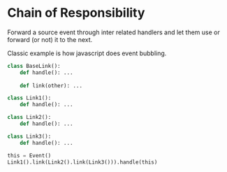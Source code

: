 # Chain of Responsibility

Forward a source event through inter related handlers and let them use or forward (or not) it to the next.

Classic example is how javascript does event bubbling.

```python
class BaseLink():
    def handle(): ...
    
    def link(other): ...

class Link1():
    def handle(): ...

class Link2():
    def handle(): ...

class Link3():
    def handle(): ...

this = Event()
Link1().link(Link2().link(Link3())).handle(this)
```
